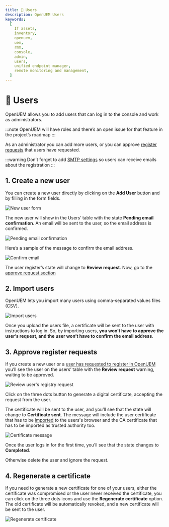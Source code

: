 ```yaml
---
title: 👥 Users
description: OpenUEM Users
keywords:
  [
    IT assets,
    inventory,
    openuem,
    uem,
    rmm,
    console,
    admin,
    users,
    unified endpoint manager,
    remote monitoring and management,
  ]
---
```


# 👥 Users

OpenUEM allows you to add users that can log in to the console and work as administrators.

:::note
OpenUEM will have roles and there’s an open issue for that feature in the project’s roadmap
:::

As an administrator you can add more users, or you can approve [register requests](/docs/04-Console/10-register.md) that users have requested.

:::warning
Don’t forget to add [SMTP settings](/docs/05-Administration/04-smtp.md) so users can receive emails about the registration
:::

## 1. Create a new user

You can create a new user directly by clicking on the **Add User** button and by filling in the form fields.

![New user form](/img/console/new_user_form.png)

The new user will show in the Users’ table with the state **Pending email confirmation**. An email will be sent to the user, so the email address is confirmed.

![Pending email confirmation](/img/console/pending_email_confirmation.png)

Here’s a sample of the message to confirm the email address.

![Confirm email](/img/console/confirm_message.png)

The user register’s state will change to **Review request**. Now, go to the [approve request section](/docs/05-Administration/01-users.md#3-approve-register-requests)

## 2. Import users

OpenUEM lets you import many users using comma-separated values files (CSV).

![Import users](/img/console/import_users.png)

Once you upload the users file, a certificate will be sent to the user with instructions to log in. So, by importing users, **you won’t have to approve the user’s request, and the user won’t have to confirm the email address**.

## 3. Approve register requests

If you create a new user or a [user has requested to register in OpenUEM](/docs/04-Console/10-register.md) you’ll see the user on the users’ table with the **Review request** warning, waiting to be approved.

![Review user's registry request](/img/console/users_review_request.png)

Click on the three dots button to generate a digital certificate, accepting the request from the user.

The certificate will be sent to the user, and you’ll see that the state will change to **Certificate sent**. The message will include the user certificate that has to be [imported](/docs/02-Installation/01-Server/04-docker.md#4-trust-in-digital-certificates-created) to the users's browser and the CA certificate that has to be imported as trusted authority too.

![Certificate message](/img/console/certificate_message.png)

Once the user logs in for the first time, you’ll see that the state changes to **Completed**.

Otherwise delete the user and ignore the request.

## 4. Regenerate a certificate

If you need to generate a new certificate for one of your users, either the certificate was compromised or the user never received the certificate, you can click on the three dots icons and use the **Regenerate certificate** option. The old certificate will be automatically revoked, and a new certificate will be sent to the user.

![Regenerate certificate](/img/console/regenerate_certificate.png)
